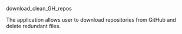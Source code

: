 download_clean_GH_repos

The application allows user to download repositories from GitHub and delete redundant files.  
